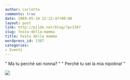```yaml
---
author: carlotta
comments: true
date: 2009-05-10 22:22:47+00:00
layout: post
link: http://pilde.net/blog/?p=1367
slug: festa-della-mamma
title: Festa della mamma
wordpress_id: 1367
categories:
- Eventi
---
```


" Ma tu perchè sei nonna? " " Perchè tu sei la mia nipotina! "

[![](http://pilde.net/blog/wp-content/uploads/2009/05/festa_mamma.jpg)](http://None)
